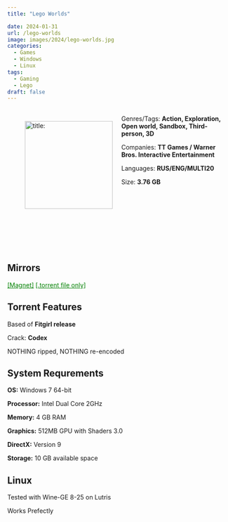 ```yaml
---
title: "Lego Worlds"

date: 2024-01-31
url: /lego-worlds
image: images/2024/lego-worlds.jpg
categories:
  - Games
  - Windows
  - Linux
tags:
  - Gaming
  - Lego
draft: false
---
```

##
<figure style="float: left; margin-right: 20px;">
  <img src="/images/2024/lego-worlds.jpg" alt="title: "Cuphead"" style="width: 200px;">
</figure>

Genres/Tags: **Action, Exploration, Open world, Sandbox, Third-person, 3D**

Companies: **TT Games / Warner Bros. Interactive Entertainment**

Languages: **RUS/ENG/MULTI20**

Size: **3.76 GB**

# ⠀
# ⠀

## Mirrors
<a href="magnet:?xt=urn:btih:J7XN33LTLJ34HRTIMXNWQW5JXAMMOTPN&dn=LEGO%20Worlds" style="color: green;">[Magnet]</a>
<a href="https://www.dropbox.com/scl/fi/r3f9p6l0472gwkncp4gme/LEGO-Worlds.torrent?rlkey=zh1vp24uvyin0gaev0x72pty7&dl=1" style="color: green;">[.torrent file only]</a>

## Torrent Features
Based of **Fitgirl release**

Crack: **Codex**

NOTHING ripped, NOTHING re-encoded

## System Requrements
**OS:** Windows 7 64-bit

**Processor:** Intel Dual Core 2GHz

**Memory:** 4 GB RAM

**Graphics:** 512MB GPU with Shaders 3.0

**DirectX:** Version 9

**Storage:** 10 GB available space


## Linux

Tested with Wine-GE 8-25 on Lutris

Works Prefectly